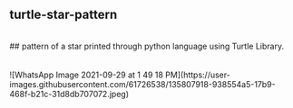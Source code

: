 ## turtle-star-pattern
</br>
## pattern of a star printed through python language using Turtle Library.
</br>
</br>
</br>
![WhatsApp Image 2021-09-29 at 1 49 18 PM](https://user-images.githubusercontent.com/61726538/135807918-938554a5-17b9-468f-b21c-31d8db707072.jpeg)
